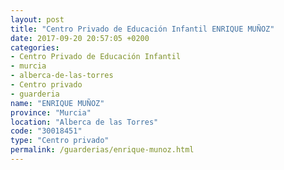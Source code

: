 ```yaml
---
layout: post
title: "Centro Privado de Educación Infantil ENRIQUE MUÑOZ"
date: 2017-09-20 20:57:05 +0200
categories:
- Centro Privado de Educación Infantil
- murcia
- alberca-de-las-torres
- Centro privado
- guarderia
name: "ENRIQUE MUÑOZ"
province: "Murcia"
location: "Alberca de las Torres"
code: "30018451"
type: "Centro privado"
permalink: /guarderias/enrique-munoz.html
---
```

